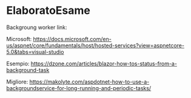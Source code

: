 # ElaboratoEsame
Backgroung worker link:

Microsoft:
https://docs.microsoft.com/en-us/aspnet/core/fundamentals/host/hosted-services?view=aspnetcore-5.0&tabs=visual-studio

Esempio:
https://dzone.com/articles/blazor-how-tos-status-from-a-background-task

Migliore: https://makolyte.com/aspdotnet-how-to-use-a-backgroundservice-for-long-running-and-periodic-tasks/

